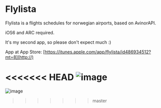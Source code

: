 Flylista
========

Flylista is a flights schedules for norwegian airports,
based on AvinorAPI.

iOS6 and ARC required.

It's my second app, so please don't expect much :)

App at App Store: [https://itunes.apple.com/app/flylista/id486934512?mt=8](http://)

<<<<<<< HEAD
![image](http://www.flickr.com/photos/dshmidt/8277363792/)
=======
![image](http://farm9.staticflickr.com/8216/8277363792_39b8a24c80.jpg)
>>>>>>> master
